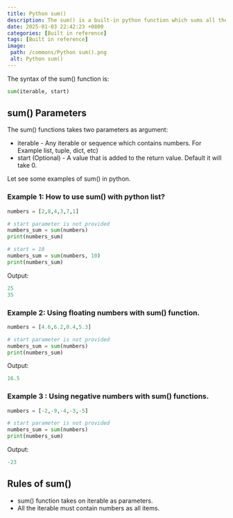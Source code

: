 ```yaml
---
title: Python sum()
description: The sum() is a built-in python function which sums all the items of a given iterable.
date: 2025-01-03 22:42:23 +0800
categories: [Built in reference]
tags: [Built in reference]
image:
 path: /commons/Python sum().png
 alt: Python sum()
---
```


The syntax of the sum() function is:

```python
sum(iterable, start)

```

## sum() Parameters

The sum() functions takes two parameters as argument:

* iterable \- Any iterable or sequence which contains numbers. For Example list, tuple, dict, etc)   
* start (Optional)  \- A value that is added to the return value. Default it will take 0\.  
  


Let see some examples of sum() in python.

### Example 1: How to use sum() with python list?

```python
numbers = [2,8,4,3,7,1]

# start parameter is not provided
numbers_sum = sum(numbers)
print(numbers_sum)

# start = 10
numbers_sum = sum(numbers, 10)
print(numbers_sum)

```

<script type="text/javascript">
	atOptions = {
		'key' : 'f934c5057f4cfe34762901514605d248',
		'format' : 'iframe',
		'height' : 180,
		'width' : 800,
		'params' : {}
	};
</script>
<script type="text/javascript" src="https://www.highperformanceformat.com/f934c5057f4cfe34762901514605d248/invoke.js"></script>
Output:

```python
25
35

```

### Example 2: Using floating numbers with sum() function.

```python
numbers = [4.6,6.2,0.4,5.3]

# start parameter is not provided
numbers_sum = sum(numbers)
print(numbers_sum)

```

Output:

```python
16.5

```

### Example 3 : Using negative numbers with sum() functions.

```python
numbers = [-2,-9,-4,-3,-5]

# start parameter is not provided
numbers_sum = sum(numbers)
print(numbers_sum)

```

<script type="text/javascript">
	atOptions = {
		'key' : 'f934c5057f4cfe34762901514605d248',
		'format' : 'iframe',
		'height' : 180,
		'width' : 800,
		'params' : {}
	};
</script>
<script type="text/javascript" src="https://www.highperformanceformat.com/f934c5057f4cfe34762901514605d248/invoke.js"></script>
Output:

```python
-23

```

<script type="text/javascript">
	atOptions = {
		'key' : 'f934c5057f4cfe34762901514605d248',
		'format' : 'iframe',
		'height' : 180,
		'width' : 800,
		'params' : {}
	};
</script>
<script type="text/javascript" src="https://www.highperformanceformat.com/f934c5057f4cfe34762901514605d248/invoke.js"></script>
## Rules of sum()

* sum() function takes on iterable as parameters.  
* All the iterable must contain numbers as all items.